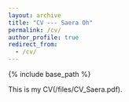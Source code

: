 ```yaml
---
layout: archive
title: "CV --- Saera Oh"
permalink: /cv/
author_profile: true
redirect_from: 
  - /cv/
---
```


{% include base_path %}

This is my CV(/files/CV_Saera.pdf).
